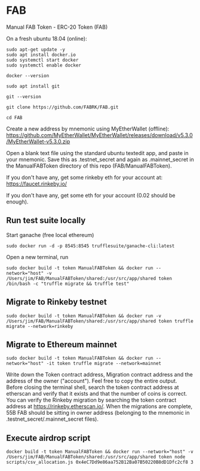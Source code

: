 # FAB
Manual FAB Token - ERC-20 Token (FAB)

On a fresh ubuntu 18.04 (online):

    sudo apt-get update -y
    sudo apt install docker.io
    sudo systemctl start docker
    sudo systemctl enable docker

    docker --version

    sudo apt install git

    git --version

    git clone https://github.com/FABRK/FAB.git

    cd FAB

Create a new address by mnemonic using MyEtherWallet (offline): https://github.com/MyEtherWallet/MyEtherWallet/releases/download/v5.3.0/MyEtherWallet-v5.3.0.zip

Open a blank text file using the standard ubuntu textedit app, and paste in your mnemonic. Save this as .testnet_secret and again as .mainnet_secret in the ManualFABToken directory of this repo (FAB/ManualFABToken).

If you don't have any, get some rinkeby eth for your account at: https://faucet.rinkeby.io/

If you don't have any, get some eth for your account (0.02 should be enough).

## Run test suite locally
Start ganache (free local ethereum)

    sudo docker run -d -p 8545:8545 trufflesuite/ganache-cli:latest

Open a new terminal, run

    sudo docker build -t token ManualFABToken && docker run --network="host" -v /Users/jim/FAB/ManualFABToken/shared:/usr/src/app/shared token /bin/bash -c "truffle migrate && truffle test"

## Migrate to Rinkeby testnet
    sudo docker build -t token ManualFABToken && docker run -v /Users/jim/FAB/ManualFABToken/shared:/usr/src/app/shared token truffle migrate --network=rinkeby

## Migrate to Ethereum mainnet
    sudo docker build -t token ManualFABToken && docker run --network="host" -it token truffle migrate --network=mainnet

Write down the Token contract address, Migration contract address and the address of the owner ("account"). Feel free to copy the entire output. Before closing the terminal shell, search the token contract address at etherscan and verify that it exists and that the number of coins is correct. You can verify the Rinkeby migration by searching the token contract address at https://rinkeby.etherscan.io/. When the migrations are complete, 55B FAB should be sitting in owner address (belonging to the mnemonic in .testnet_secret/.mainnet_secret files).

## Execute airdrop script
    docker build -t token ManualFABToken && docker run --network="host" -v /Users/jim/FAB/ManualFABToken/shared:/usr/src/app/shared token node scripts/csv_allocation.js 0x4eC7Dd9e86aa752B12Ba07B50220B8dD1Dfc2cf8 3
